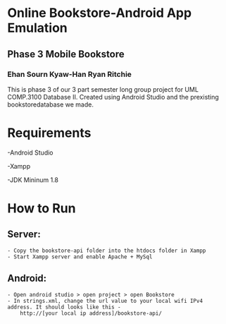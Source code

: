 # Online Bookstore-Android App Emulation
## Phase 3 Mobile Bookstore
### Ehan Sourn Kyaw-Han Ryan Ritchie

This is phase 3 of our 3 part semester long group project for UML COMP.3100 Database II. Created using Android Studio and the prexisting bookstoredatabase we made.

# Requirements

-Android Studio

-Xampp

-JDK Mininum 1.8

# How to Run
## Server: 
    - Copy the bookstore-api folder into the htdocs folder in Xampp
    - Start Xampp server and enable Apache + MySql

## Android:
    - Open android studio > open project > open Bookstore
    - In strings.xml, change the url value to your local wifi IPv4 address. It should looks like this -
        http://[your local ip address]/bookstore-api/
